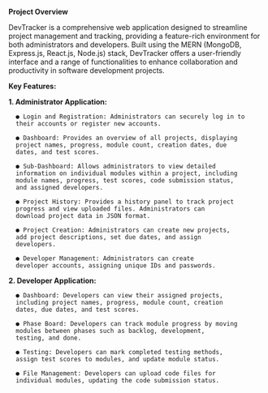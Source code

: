 
****Project Overview****

DevTracker is a comprehensive web application designed to
streamline project management and tracking, providing a
feature-rich environment for both administrators and developers.
Built using the MERN (MongoDB, Express.js, React.js, Node.js)
stack, DevTracker offers a user-friendly interface and a range of
functionalities to enhance collaboration and productivity in
software development projects.


****Key Features:****



**1. Administrator Application:**

      ● Login and Registration: Administrators can securely log in to
      their accounts or register new accounts.
      
      ● Dashboard: Provides an overview of all projects, displaying
      project names, progress, module count, creation dates, due
      dates, and test scores.
      
      ● Sub-Dashboard: Allows administrators to view detailed
      information on individual modules within a project, including
      module names, progress, test scores, code submission status,
      and assigned developers.
      
      ● Project History: Provides a history panel to track project
      progress and view uploaded files. Administrators can
      download project data in JSON format.
      
      ● Project Creation: Administrators can create new projects,
      add project descriptions, set due dates, and assign
      developers.
      
      ● Developer Management: Administrators can create
      developer accounts, assigning unique IDs and passwords.
      

**2. Developer Application:**

      ● Dashboard: Developers can view their assigned projects,
      including project names, progress, module count, creation
      dates, due dates, and test scores.
      
      ● Phase Board: Developers can track module progress by moving
      modules between phases such as backlog, development,
      testing, and done.
      
      ● Testing: Developers can mark completed testing methods,
      assign test scores to modules, and update module status.
      
      ● File Management: Developers can upload code files for
      individual modules, updating the code submission status.
